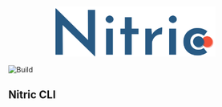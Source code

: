 <p align="center">
  <img height="100px" src="./logo.png" alt="Sublime's custom image"/>
</p>

![Build](https://github.com/actions/hello-world/workflows/Tests/badge.svg?branch=master)

## Nitric CLI
